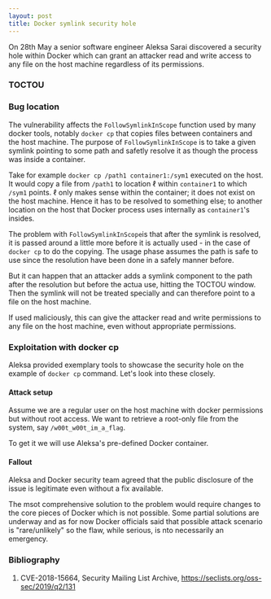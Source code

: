 ```yaml
---
layout: post
title: Docker symlink security hole
---
```


<p class="excerpt">On 28th May a senior software engineer Aleksa Sarai discovered a security hole within Docker which can grant an attacker read and write access to any file on the host machine regardless of its permissions.</p>

### TOCTOU

### Bug location

The vulnerability affects the `FollowSymlinkInScope` function used by many docker tools, notably `docker cp` that copies files between containers and the host machine. The purpose of `FollowSymlinkInScope` is to take a given symlink pointing to some path and safetly resolve it as though the process was inside a container.

Take for example `docker cp /path1 container1:/sym1` executed on the host. It would copy a file from `/path1` to location $\ell$ within `container1` to which `/sym1` points. $\ell$ only makes sense within the container; it does not exist on the host machine. Hence it has to be resolved to something else; to another location on the host that Docker process uses internally as `container1`'s insides.

The problem with `FollowSymlinkInScope`is that after the symlink is resolved, it is passed around a little more before it is actually used - in the case of `docker cp` to do the copying. The usage phase assumes the path is safe to use since the resolution have been done in a safely manner before.

But it can happen that an attacker adds a symlink component to the path after the resolution but before the actua use, hitting the TOCTOU window. Then the symlink will not be treated specially and can therefore point to a file on the host machine.

If used maliciously, this can give the attacker read and write permissions to any file on the host machine, even without appropriate permissions.

### Exploitation with docker cp

Aleksa provided exemplary tools to showcase the security hole on the example of `docker cp` command. Let's look into these closely.

#### Attack setup
Assume we are a regular user on the host machine with docker permissions but without root access. We want to retrieve a root-only file from the system, say `/w00t_w00t_im_a_flag`.

<div class="gist-wrapper"><script src="https://gist.github.com/slamii/e31f15c6fcf7b5a0ba6ae440b3dd0bdb.js"></script></div>

To get it we will use Aleksa's pre-defined Docker container.

<div class="gist-wrapper"><script src="https://gist.github.com/slamii/c1a469e3d0693e2d2a7c81dceed38dfd.js"></script></div>

#### Fallout
Aleksa and Docker security team agreed that the public disclosure of the issue is legitimate even without a fix available.

The msot comprehensive solution to the problem would require changes to the core pieces of Docker which is not possible. Some partial solutions are underway and as for now Docker officials said that possible attack scenario is "rare/unlikely" so the flaw, while serious, is nto necessarily an emergency.

### Bibliography

1. CVE-2018-15664, Security Mailing List Archive, https://seclists.org/oss-sec/2019/q2/131
